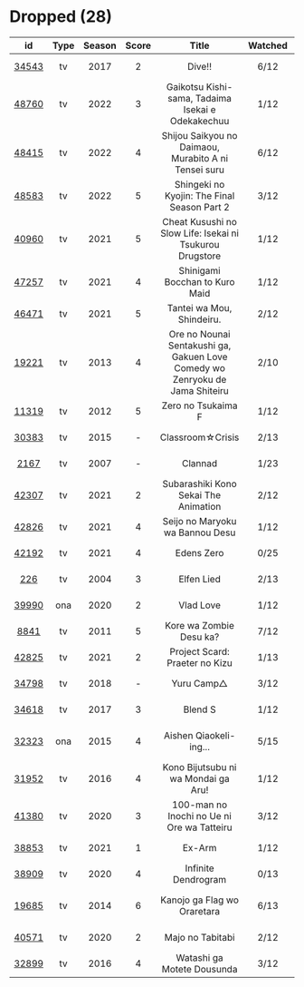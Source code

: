 # Dropped (28)

|                      id                      | Type | Season | Score |                                     Title                                    | Watched |    Updated    | Start Date |
| :------------------------------------------: | :--: | :----: | :---: | :--------------------------------------------------------------------------: | :-----: | :-----------: | :--------: |
| [34543](https://myanimelist.net/anime/34543) |  tv  |  2017  |   2   |                                    Dive!!                                    |   6/12  |   Last month  | 05/03/2022 |
| [48760](https://myanimelist.net/anime/48760) |  tv  |  2022  |   3   |               Gaikotsu Kishi-sama, Tadaima Isekai e Odekakechuu              |   1/12  |   Last month  | 04/12/2022 |
| [48415](https://myanimelist.net/anime/48415) |  tv  |  2022  |   4   |             Shijou Saikyou no Daimaou, Murabito A ni Tensei suru             |   6/12  |   5 days ago  | 04/08/2022 |
| [48583](https://myanimelist.net/anime/48583) |  tv  |  2022  |   5   |                  Shingeki no Kyojin: The Final Season Part 2                 |   3/12  |   Last month  | 01/28/2022 |
| [40960](https://myanimelist.net/anime/40960) |  tv  |  2021  |   5   |           Cheat Kusushi no Slow Life: Isekai ni Tsukurou Drugstore           |   1/12  | 11 months ago | 07/08/2021 |
| [47257](https://myanimelist.net/anime/47257) |  tv  |  2021  |   4   |                        Shinigami Bocchan to Kuro Maid                        |   1/12  |   Last month  | 07/05/2021 |
| [46471](https://myanimelist.net/anime/46471) |  tv  |  2021  |   5   |                           Tantei wa Mou, Shindeiru.                          |   2/12  |   Last month  | 07/04/2021 |
| [19221](https://myanimelist.net/anime/19221) |  tv  |  2013  |   4   | Ore no Nounai Sentakushi ga, Gakuen Love Comedy wo Zenryoku de Jama Shiteiru |   2/10  |   Last year   | 06/20/2021 |
| [11319](https://myanimelist.net/anime/11319) |  tv  |  2012  |   5   |                              Zero no Tsukaima F                              |   1/12  |   Last month  | 06/17/2021 |
| [30383](https://myanimelist.net/anime/30383) |  tv  |  2015  |   -   |                               Classroom☆Crisis                               |   2/13  |   Last year   | 06/07/2021 |
|  [2167](https://myanimelist.net/anime/2167)  |  tv  |  2007  |   -   |                                    Clannad                                   |   1/23  |   Last year   | 06/05/2021 |
| [42307](https://myanimelist.net/anime/42307) |  tv  |  2021  |   2   |                     Subarashiki Kono Sekai The Animation                     |   2/12  |   Last year   | 04/24/2021 |
| [42826](https://myanimelist.net/anime/42826) |  tv  |  2021  |   4   |                        Seijo no Maryoku wa Bannou Desu                       |   1/12  |   Last year   | 04/07/2021 |
| [42192](https://myanimelist.net/anime/42192) |  tv  |  2021  |   4   |                                  Edens Zero                                  |   0/25  |   Last year   | 04/06/2021 |
|   [226](https://myanimelist.net/anime/226)   |  tv  |  2004  |   3   |                                  Elfen Lied                                  |   2/13  |   Last year   | 03/29/2021 |
| [39990](https://myanimelist.net/anime/39990) |  ona |  2020  |   2   |                                   Vlad Love                                  |   1/12  |   Last year   | 03/28/2021 |
|  [8841](https://myanimelist.net/anime/8841)  |  tv  |  2011  |   5   |                            Kore wa Zombie Desu ka?                           |   7/12  |   Last year   | 01/12/2021 |
| [42825](https://myanimelist.net/anime/42825) |  tv  |  2021  |   2   |                        Project Scard: Praeter no Kizu                        |   1/13  |   Last year   | 01/09/2021 |
| [34798](https://myanimelist.net/anime/34798) |  tv  |  2018  |   -   |                                  Yuru Camp△                                  |   3/12  |   Last year   | 01/08/2021 |
| [34618](https://myanimelist.net/anime/34618) |  tv  |  2017  |   3   |                                    Blend S                                   |   1/12  |   Last year   | 01/06/2021 |
| [32323](https://myanimelist.net/anime/32323) |  ona |  2015  |   4   |                            Aishen Qiaokeli-ing...                            |   5/15  | 10 months ago | 01/05/2021 |
| [31952](https://myanimelist.net/anime/31952) |  tv  |  2016  |   4   |                      Kono Bijutsubu ni wa Mondai ga Aru!                     |   1/12  |   Last year   |      -     |
| [41380](https://myanimelist.net/anime/41380) |  tv  |  2020  |   3   |                  100-man no Inochi no Ue ni Ore wa Tatteiru                  |   3/12  |   Last year   |      -     |
| [38853](https://myanimelist.net/anime/38853) |  tv  |  2021  |   1   |                                    Ex-Arm                                    |   1/12  |   Last year   |      -     |
| [38909](https://myanimelist.net/anime/38909) |  tv  |  2020  |   4   |                              Infinite Dendrogram                             |   0/13  |   Last year   |      -     |
| [19685](https://myanimelist.net/anime/19685) |  tv  |  2014  |   6   |                          Kanojo ga Flag wo Oraretara                         |   6/13  | 10 months ago |      -     |
| [40571](https://myanimelist.net/anime/40571) |  tv  |  2020  |   2   |                               Majo no Tabitabi                               |   2/12  |   Last year   |      -     |
| [32899](https://myanimelist.net/anime/32899) |  tv  |  2016  |   4   |                          Watashi ga Motete Dousunda                          |   3/12  |   Last month  |      -     |